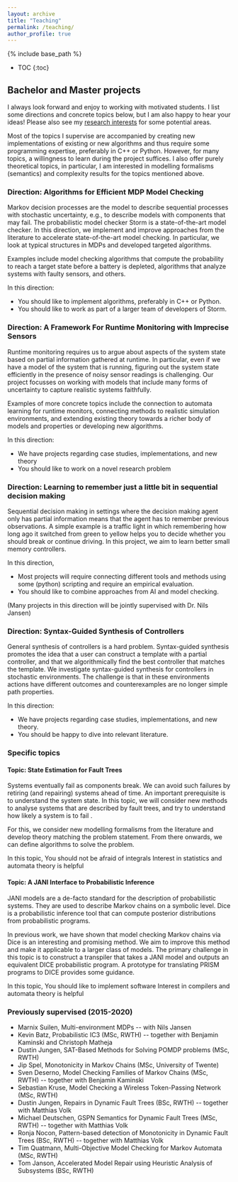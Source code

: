 ```yaml
---
layout: archive
title: "Teaching"
permalink: /teaching/
author_profile: true
---
```


{% include base_path %}

* TOC
{:toc}

Bachelor and Master projects
----------------------------
I always look forward and enjoy to working with motivated students. I list some directions and concrete topics below, but I am also happy to hear your ideas!
Please also see my [research interests](../research) for some potential areas. 

Most of the topics I supervise are accompanied by creating new implementations of existing or new algorithms and thus require some programming expertise, preferably in C++ or Python. However, for many topics, a willingness to learn during the project suffices. I also offer purely theoretical topics, in particular, I am interested in modelling formalisms (semantics) and complexity results for the topics mentioned above.

### Direction: Algorithms for Efficient MDP Model Checking
Markov decision processes are the model to describe sequential processes with stochastic uncertainty, e.g., to describe models with components that may fail. 
The probabilistic model checker Storm is a state-of-the-art model checker. 
In this direction, we implement and improve approaches from the literature to accelerate state-of-the-art model checking. In particular, we look at typical structures in MDPs and developed targeted algorithms.

Examples include model checking algorithms that compute the probability to reach a target state before a battery is depleted, algorithms that analyze systems with faulty sensors, and others. 

In this direction: 
- You should like to implement algorithms, preferably in C++ or Python.
- You should like to work as part of a larger team of developers of Storm. 

### Direction: A Framework For Runtime Monitoring with Imprecise Sensors
Runtime monitoring requires us to argue about aspects of the system state based on partial information gathered at runtime. In particular, even if we have a model of the system that is running,  figuring out the system state efficiently in the presence of noisy sensor readings is challenging. Our project focusses on working with models that include many forms of uncertainty to capture realistic systems faithfully.  

Examples of more concrete topics include the connection to automata learning for runtime monitors, connecting methods to realistic simulation environments, and extending existing theory towards a richer body of models and properties or developing new algorithms. 

In this direction:
- We have projects regarding case studies, implementations, and new theory
- You should like to work on a novel research problem

### Direction: Learning to remember just a little bit in sequential decision making
Sequential decision making in settings where the decision making agent only has partial information means that the agent has to remember previous observations. 
A simple example is a traffic light in which remembering how long ago it switched from green to yellow helps you to decide whether you should break or continue driving. In this project, we aim to learn better small memory controllers.  

In this direction,
- Most projects will require connecting different tools and methods using some (python) scripting and require an empirical evaluation.
- You should like to combine approaches from AI and model checking.

(Many projects in this direction will be jointly supervised with Dr. Nils Jansen)

### Direction: Syntax-Guided Synthesis of Controllers
General synthesis of controllers is a hard problem. 
Syntax-guided synthesis promotes the idea that a user can construct a template with a partial controller, and that we algorithmically find the best controller that matches the template. 
We investigate syntax-guided synthesis for controllers in stochastic environments. 
The challenge is that in these environments actions have different outcomes and counterexamples are no longer simple path properties.   

In this direction: 
- We have projects regarding case studies, implementations, and new theory.
- You should be happy to dive into relevant literature.


### Specific topics

#### Topic: State Estimation for Fault Trees
Systems eventually fail as components break. We can avoid such failures by retiring (and repairing) systems ahead of time. An important prerequisite is to understand the system state. 
In this topic, we will consider new methods to analyse systems that are described by fault trees, and try to understand how likely a system is to fail .

For this, we consider new modelling formalisms from the literature and develop theory matching the problem statement. From there onwards, we can define algorithms to solve the problem. 

In this topic, 
You should not be afraid of integrals
Interest in statistics and automata theory is helpful 


#### Topic: A JANI Interface to Probabilistic Inference
JANI models are a de-facto standard for the description of probabilistic systems. They are used to describe Markov chains on a symbolic level. 
Dice is a probabilistic inference tool that can compute posterior distributions from probabilistic programs. 

In previous work, we have shown that model checking Markov chains via Dice is an interesting and promising method. We aim to improve this method and make it applicable to a larger class of models.  The primary challenge in this topic is to construct a transpiler that takes a JANI model and outputs an equivalent DICE probabilistic program. A prototype for translating PRISM programs to DICE provides some guidance. 

In this topic,
You should like to implement software
Interest in compilers and automata theory is helpful 


### Previously supervised (2015-2020)
- Marnix Suilen, Multi-environment MDPs -- with Nils Jansen
- Kevin Batz, Probabilistic IC3 (MSc, RWTH) -- together with Benjamin Kaminski and Christoph Matheja 
- Dustin Jungen, SAT-Based Methods for Solving POMDP problems (MSc, RWTH)
- Jip Spel, Monotonicity in Markov Chains (MSc, University of Twente)
- Sven Deserno,  Model Checking Families of Markov Chains (MSc, RWTH) -- together with Benjamin Kaminski
- Sebastian Kruse, Model Checking a Wireless Token-Passing Network (MSc, RWTH)
- Dustin Jungen, Repairs in Dynamic Fault Trees (BSc, RWTH) -- together with Matthias Volk
- Michael Deutschen, GSPN Semantics for Dynamic Fault Trees (MSc, RWTH) -- together with Matthias Volk
- Ronja Nocon, Pattern-based detection of Monotonicity in Dynamic Fault Trees (BSc, RWTH) -- together with Matthias Volk
- Tim Quatmann, Multi-Objective Model Checking for Markov Automata (MSc, RWTH)
- Tom Janson, Accelerated Model Repair using Heuristic Analysis of Subsystems (BSc, RWTH)


